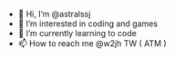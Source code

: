 - 👋 Hi, I’m @astralssj
- 👀 I’m interested in coding and games 
- 🌱 I’m currently learning to code
- 📫 How to reach me @w2jh TW ( ATM )

<!---
astralssj/astralssj is a ✨ special ✨ repository because its `README.md` (this file) appears on your GitHub profile.
You can click the Preview link to take a look at your changes.
--->
